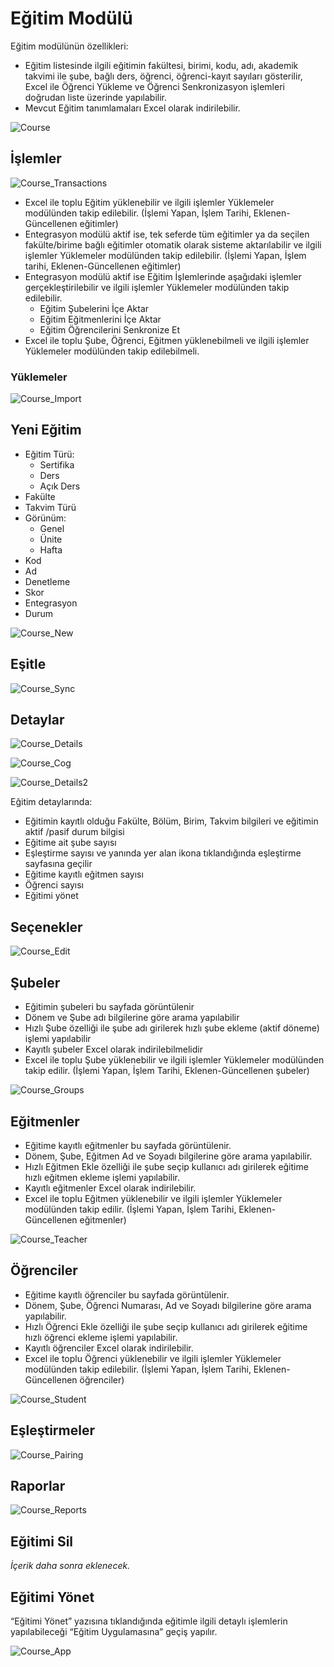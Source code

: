 # Eğitim Modülü

Eğitim modülünün özellikleri:

* Eğitim listesinde ilgili eğitimin fakültesi, birimi, kodu, adı, akademik takvimi ile şube, bağlı ders, öğrenci, öğrenci-kayıt sayıları gösterilir, Excel ile Öğrenci Yükleme ve Öğrenci Senkronizasyon işlemleri doğrudan liste üzerinde yapılabilir.
* Mevcut Eğitim tanımlamaları Excel olarak indirilebilir.

![Course](/docs.toltekcampus.com/media/modules/course/course.png)

## İşlemler

![Course_Transactions](/docs.toltekcampus.com/media/modules/course/course_transactions.png)

* Excel ile toplu Eğitim yüklenebilir ve ilgili işlemler Yüklemeler modülünden takip edilebilir. (İşlemi Yapan, İşlem Tarihi, Eklenen-Güncellenen eğitimler)
* Entegrasyon modülü aktif ise, tek seferde tüm eğitimler ya da seçilen fakülte/birime bağlı eğitimler otomatik olarak sisteme aktarılabilir ve ilgili işlemler Yüklemeler modülünden takip edilebilir. (İşlemi Yapan, İşlem tarihi, Eklenen-Güncellenen eğitimler)
* Entegrasyon modülü aktif ise Eğitim İşlemlerinde aşağıdaki işlemler gerçekleştirilebilir ve ilgili işlemler Yüklemeler modülünden takip edilebilir.
  * Eğitim Şubelerini İçe Aktar
  * Eğitim Eğitmenlerini İçe Aktar
  * Eğitim Öğrencilerini Senkronize Et
* Excel ile toplu Şube, Öğrenci, Eğitmen yüklenebilmeli ve ilgili işlemler Yüklemeler modülünden takip edilebilmeli.

### Yüklemeler

![Course_Import](/docs.toltekcampus.com/media/modules/course/course_import.png)

## Yeni Eğitim

* Eğitim Türü:
  * Sertifika
  * Ders
  * Açık Ders
* Fakülte
* Takvim Türü
* Görünüm:
  * Genel
  * Ünite
  * Hafta
* Kod
* Ad
* Denetleme
* Skor
* Entegrasyon
* Durum

![Course_New](/docs.toltekcampus.com/media/modules/course/course_new.png)

## Eşitle

![Course_Sync](/docs.toltekcampus.com/media/modules/course/course_sync.png)

## Detaylar

![Course_Details](/docs.toltekcampus.com/media/modules/course/course_details.png)

![Course_Cog](/docs.toltekcampus.com/media/modules/course/course_cog.png)

![Course_Details2](/docs.toltekcampus.com/media/modules/course/course_details2.png)

Eğitim detaylarında:

* Eğitimin kayıtlı olduğu Fakülte, Bölüm, Birim, Takvim bilgileri ve eğitimin aktif /pasif durum bilgisi
* Eğitime ait şube sayısı
* Eşleştirme sayısı ve yanında yer alan ikona tıklandığında eşleştirme sayfasına geçilir
* Eğitime kayıtlı eğitmen sayısı
* Öğrenci sayısı
* Eğitimi yönet

## Seçenekler

![Course_Edit](/docs.toltekcampus.com/media/modules/course/course_edit.png)

## Şubeler

* Eğitimin şubeleri bu sayfada görüntülenir
* Dönem ve Şube adı bilgilerine göre arama yapılabilir
* Hızlı Şube özelliği ile şube adı girilerek hızlı şube ekleme (aktif döneme) işlemi yapılabilir
* Kayıtlı şubeler Excel olarak indirilebilmelidir
* Excel ile toplu Şube yüklenebilir ve ilgili işlemler Yüklemeler modülünden takip edilir. (İşlemi Yapan, İşlem Tarihi, Eklenen-Güncellenen şubeler)

![Course_Groups](/docs.toltekcampus.com/media/modules/course/course_groups.png)

## Eğitmenler

* Eğitime kayıtlı eğitmenler bu sayfada görüntülenir. 
* Dönem, Şube, Eğitmen Ad ve Soyadı bilgilerine göre arama yapılabilir.
* Hızlı Eğitmen Ekle özelliği ile şube seçip kullanıcı adı girilerek eğitime hızlı eğitmen ekleme işlemi yapılabilir.
* Kayıtlı eğitmenler Excel olarak indirilebilir.
* Excel ile toplu Eğitmen yüklenebilir ve ilgili işlemler Yüklemeler modülünden takip edilir. (İşlemi Yapan, İşlem Tarihi, Eklenen-Güncellenen eğitmenler)

![Course_Teacher](/docs.toltekcampus.com/media/modules/course/course_teacher.png)

## Öğrenciler

* Eğitime kayıtlı öğrenciler bu sayfada görüntülenir. 
* Dönem, Şube, Öğrenci Numarası, Ad ve Soyadı bilgilerine göre arama yapılabilir.
* Hızlı Öğrenci Ekle özelliği ile şube seçip kullanıcı adı girilerek eğitime hızlı öğrenci ekleme işlemi yapılabilir.
* Kayıtlı öğrenciler Excel olarak indirilebilir.
* Excel ile toplu Öğrenci yüklenebilir ve ilgili işlemler Yüklemeler modülünden takip edilebilir. (İşlemi Yapan, İşlem Tarihi, Eklenen-Güncellenen öğrenciler)

![Course_Student](/docs.toltekcampus.com/media/modules/course/course_student.png)

## Eşleştirmeler

![Course_Pairing](/docs.toltekcampus.com/media/modules/course/course_pairing.png)

## Raporlar

![Course_Reports](/docs.toltekcampus.com/media/modules/course/course_reports.png)

## Eğitimi Sil

_İçerik daha sonra eklenecek._

## Eğitimi Yönet

“Eğitimi Yönet” yazısına tıklandığında eğitimle ilgili detaylı işlemlerin yapılabileceği “Eğitim Uygulamasına” geçiş yapılır.

![Course_App](/docs.toltekcampus.com/media/modules/course/course_app.png)
